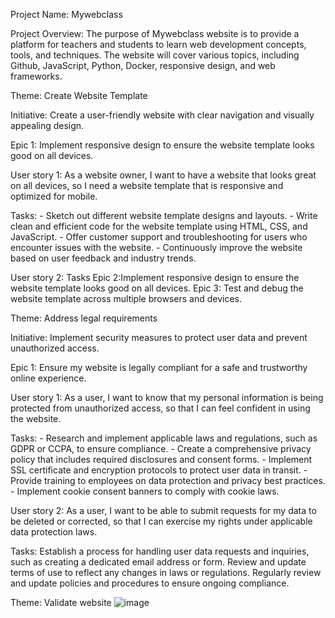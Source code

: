 Project Name: Mywebclass

Project Overview: The purpose of Mywebclass website is to provide a platform for teachers and students to learn web development concepts, tools, and techniques. The website will cover various topics, including Github, JavaScript, Python, Docker, responsive design, and web frameworks.


Theme: Create Website Template

Initiative:  Create a user-friendly website with clear navigation and visually appealing design.

Epic 1:  Implement responsive design to ensure the website template looks good on all devices.

User story 1: As a website owner, I want to have a website that looks great on all devices, so I need a website template that is responsive and optimized for mobile.

Tasks:
	- Sketch out different website template designs and layouts.
	- Write clean and efficient code for the website template using HTML, CSS, and JavaScript.
	- Offer customer support and troubleshooting for users who encounter issues with the website.
	- Continuously improve the website based on user feedback and industry trends.


User story 2:
Tasks
Epic 2:Implement responsive design to ensure the website template looks good on all devices.
Epic 3: Test and debug the website template across multiple browsers and devices.



Theme: Address legal requirements

Initiative: Implement security measures to protect user data and prevent unauthorized access.

Epic 1: Ensure my website is legally compliant for a safe and trustworthy online experience.

User story 1: As a user, I want to know that my personal information is being protected from unauthorized access, so that I can feel confident in using the website.

Tasks:
	- Research and implement applicable laws and regulations, such as GDPR or CCPA, to ensure compliance.
	- Create a comprehensive privacy policy that includes required disclosures and consent forms.
	- Implement SSL certificate and encryption protocols to protect user data in transit.
	- Provide training to employees on data protection and privacy best practices.
	- Implement cookie consent banners to comply with cookie laws.
	


User story 2:
As a user, I want to be able to submit requests for my data to be deleted or corrected, so that I can exercise my rights under applicable data protection laws.

Tasks:
	Establish a process for handling user data requests and inquiries, such as creating a dedicated email address or form.
	Review and update terms of use to reflect any changes in laws or regulations.
	Regularly review and update policies and procedures to ensure ongoing compliance.



Theme: Validate website
![image](https://user-images.githubusercontent.com/71572303/222012037-fd3576dc-89a0-4df0-8121-2014b5d24a3a.png)
